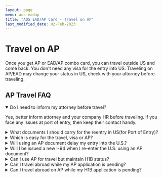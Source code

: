 ```yaml
---
layout: page
menu: aos-eadap
title: "AOS EAD/AP Card - Travel on AP"
last_modified_date: 02-Feb-2023
---
```


# Travel on AP

Once you get AP or EAD/AP combo card, you can travel outside US and come back. You don't need any visa for the entry into US. Traveling on AP/EAD may change your status in US, check with your attorney before traveling.

## AP Travel FAQ

<details open>
<summary>Do I need to inform my attorney before travel?</summary>
<p>Yes, better inform attorney and your company HR before traveling. If you face any issues at port of entry, then keep their contact handy.</p>
</details>

<details>
<summary>What documents I should carry for the reentry in US(for Port of Entry)?</summary>
<p>Most probably officer in port of entry may not ask these docs. But it's advisable to carry all doc relating to employment and USCIS receipts.

1. Salary Slip for the last 2 months, including the latest one
2. Bank statement showing salary being credited to your account
3. Employment offer letter
4. Company ID card (if any)
5. I-485 receipt (Very Important, including dependent)
6. I-140 approval notice (if your employer has shared with you)
7. EAD and AP (Very Important, including dependent)
8. Have your manager or HR phone number handy. In a very rare case, they might contact them to inquire about you. This may happen if they put you for secondary inspection in port of entry
9. Educational certificate
10. Previous work experience letter (if any)
11. Previous L1 / H1B visa 797 approval notice
12. Your dependent previous L2 / H4 extension approval notice (if dependents are traveling with you)</p>
</details>


<details>
<summary>Which is easy for the travel, visa or AP?</summary>
<p>AP is always better for the travel as you don't need to go for a visa stamping. But at port of entry you may have to go twice for the inspection.</p>
</details>

<details>
<summary>Will using an AP document delay my entry into the U.S.?</summary>
<p>Travelers using an advance parole document to enter the U.S. may be taken into secondary inspection, where an officer will confirm that s/he has an adjustment of status application pending. The secondary inspection process can be lengthy, and travelers should allow at least two hours for the process to be completed. 
<a href="https://www.larrabee.com/immigration-law-faqs/advance-parole-travel-document/">ref</a>  
</p>
</details>

<details>
<summary>Will I be issued a new I-94 when I re-enter the U.S. using an AP document?</summary>
<p>Yes. When you re-enter the U.S. pursuant to a valid AP document, you will be issued a new I-94 card in either paper or electronic format.  If entering the U.S. through an air or seaport, you will be provided with an annotated stamp in your passport and you will be directed to download a copy of your I-94 at http://www.cbp.gov/i94. If you are entering the U.S. via a land port of entry, you will continue to be issued a paper I-94 card. You will be paroled into the U.S. for a period of up to one year. Thus, your I-94 card will only be valid for a period not to exceed one year from the date of your entry into the U.S.  Note that this I-94 expiration date is not relevant for status purposes or AP document validity purposes.  Please see the next section regarding maintenance of status while an adjustment of status application is pending with the USCIS. <a href="https://www.larrabee.com/immigration-law-faqs/advance-parole-travel-document/">ref</a>  
</p>
</details>


<details>
<summary>Can I use AP for travel but maintain H1B status?</summary>
<p>Yes, you can do that. You need to keep renewing H1B. Discuss with your attorney before taking a decision. <a href="https://cbkimmigration.com/wp-content/uploads/2017/05/michael-cronin-memo.pdf">Also check</a>
</p>
</details>

<details>
<summary>Can I travel abroad while my AP application is pending?</summary>
<p>No. Departure from the U.S. while an AP application is pending will result in the abandonment and denial of the application. Discuss with your attorney before traveling.</a>
</p>
</details>

<details>
<summary>Can I travel abroad on AP while my H1B application is pending?</summary>
<p>It is not recommended to travel when H1B is pending but if you still need to travel then there is a way. Discuss with your attorney for that option.</a>
</p>
</details>




